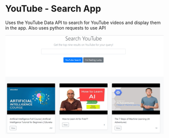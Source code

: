 # YouTube - Search App

Uses the YouTube Data API to search for YouTube videos and display them in the app. Also uses python requests to use API
<p> </p>

<img src="youtube_search/img.PNG" alt="Not Available">